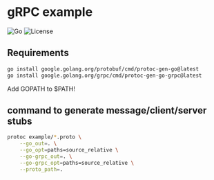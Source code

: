 # gRPC example

![Go](https://img.shields.io/github/go-mod/go-version/thomasboom89/gRPC-Example/main)
![License](https://img.shields.io/badge/license-MIT-green?style=plastic)

## Requirements
```zsh
go install google.golang.org/protobuf/cmd/protoc-gen-go@latest
go install google.golang.org/grpc/cmd/protoc-gen-go-grpc@latest
```
Add GOPATH to $PATH!


## command to generate message/client/server stubs

```bash
protoc example/*.proto \
    --go_out=. \
    --go_opt=paths=source_relative \
    --go-grpc_out=. \
    --go-grpc_opt=paths=source_relative \
    --proto_path=.
```